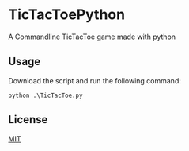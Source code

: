 # TicTacToePython

A Commandline TicTacToe game made with python

## Usage

Download the script and run the following command:

```
python .\TicTacToe.py
```

## License

[MIT](https://choosealicense.com/licenses/mit/)